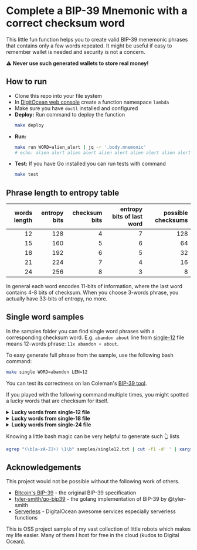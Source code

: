 # Complete a BIP-39 Mnemonic with a correct checksum word

This little fun function helps you to create valid BIP-39 menemonic phrases that contains only a few words repeated. It might be useful if easy to remember wallet is needed and security is not a concern.

:warning: **Never use such generated wallets to store real money!**

## How to run

- Clone this repo into your file system
- In [DigitOcean web console](https://cloud.digitalocean.com/functions) create a function namespace `lambda`
- Make sure you have `doctl` installed and configured
- **Deploy:** Run command to deploy the function
    ```bash
    make deploy
    ```
- **Run:**
    ```bash
    make run WORD=alien_alert | jq -r '.body.mnemonic'
    # echo: alien alert alien alert alien alert alien alert alien alert alien alley
    ```
- **Test:** If you have Go installed you can run tests with command
    ```bash
    make test
    ```

## Phrase length to entropy table

| words length | entropy bits | checksum bits | entropy bits of last word | possible checksums |
|-------------:|-------------:|--------------:|--------------------------:|-------------------:|
|           12 |          128 |             4 |                         7 |                128 |
|           15 |          160 |             5 |                         6 |                 64 |
|           18 |          192 |             6 |                         5 |                 32 |
|           21 |          224 |             7 |                         4 |                 16 |
|           24 |          256 |             8 |                         3 |                  8 |

In general each word encodes 11-bits of information, where the last word contains 4-8 bits of checksum.
When you choose 3-words phrase, you actually have 33-bits of entropy, no more.

## Single word samples

In the samples folder you can find single word phrases with a corresponding checksum word.
E.g. `abandon about` line from [single-12](samples/single12.txt) file means 12-words phrase: `11x abandon + about`.

To easy generate full phrase from the sample, use the following bash command:

```bash
make single WORD=abandon LEN=12
```
You can test its correctness on Ian Coleman's [BIP-39 tool](https://iancoleman.io/bip39/).

If you played with the following command multiple times, you might spotted a lucky words that are checksum for itself.

<details>
  <summary><b>Lucky words from single-12 file</b></summary>

<pre>
action agent aim all ankle announce audit awesome \
beef believe blue border brand breeze bus business \
cannon canyon carry cave century cereal chronic coast convince cute \
dawn dilemma divorce dry \
elevator else embrace enroll escape evolve exclude excuse exercise expire \
fetch fever forward fury \
garment gauge gym \
half harsh hole hybrid \
illegal include index into invest involve \
jeans \
kick kite \
later layer legend life lyrics \
margin melody mom more morning \
nation neck neglect never noble novel \
obvious ocean oil orphan oxygen \
pause peasant permit piano proof pumpkin \
question \
real report rough rude \
salad scale screen sea seat sell seminar seven sheriff siege silver soldier spell split spray stadium sugar sunny sure \
tobacco tongue track tree trouble twelve twice type \
uniform useless \
valid very vibrant virtual vocal \
warrior word world \
yellow
</pre>
</details>

<details>
  <summary><b>Lucky words from single-18 file</b></summary>

<pre>
ahead desert dove dumb egg episode express fiction glad glass gorilla \
kiss leader misery mobile mother quiz rally response school sense spend stock \
upper usage wonder
</pre>
</details>

<details>
  <summary><b>Lucky words from single-24 file</b></summary>

<pre>
bacon flag gas great slice solution summer they trade trap zebra
</pre>
</details>


Knowing a little bash magic can be very helpful to generate such 👆 lists
```bash
egrep "(\b[a-zA-Z]+) \1\b" samples/single12.txt | cut -f1 -d' ' | xargs
```


## Acknowledgements

This project would not be possible without the following work of others.

- [Bitcoin's BIP-39]() - the original BIP-39 specification
- [tyler-smith/go-bip39](https://github.com/tyler-smith/go-bip39/blob/master/bip39_test.go) - the golang implementation of BIP-39 by @tyler-smith
- [Serverless](https://www.digitalocean.com/products/functions) - DigitalOcean awesome services especially serverless functions 

This is OSS project sample of my vast collection of little robots which makes my life easier. Many of them I host for free in the cloud (kudos to Digital Ocean).